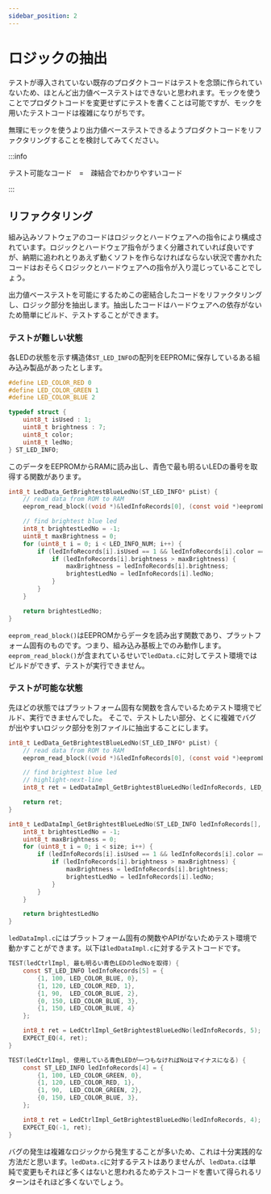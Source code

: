```yaml
---
sidebar_position: 2
---
```


# ロジックの抽出

テストが導入されていない既存のプロダクトコードはテストを念頭に作られていないため、ほとんど出力値ベーステストはできないと思われます。モックを使うことでプロダクトコードを変更せずにテストを書くことは可能ですが、モックを用いたテストコードは複雑になりがちです。

無理にモックを使うより出力値ベーステストできるようプロダクトコードをリファクタリングすることを検討してみてください。

:::info

テスト可能なコード　=　疎結合でわかりやすいコード

:::

## リファクタリング

組み込みソフトウェアのコードはロジックとハードウェアへの指令により構成されています。ロジックとハードウェア指令がうまく分離されていれば良いですが、納期に追われとりあえず動くソフトを作らなければならない状況で書かれたコードはおそらくロジックとハードウェアヘの指令が入り混じっていることでしょう。

出力値ベーステストを可能にするためこの密結合したコードをリファクタリングし、ロジック部分を抽出します。抽出したコードはハードウェアへの依存がないため簡単にビルド、テストすることができます。

### テストが難しい状態

各LEDの状態を示す構造体`ST_LED_INFO`の配列をEEPROMに保存しているある組み込み製品があったとします。

```c
#define LED_COLOR_RED 0
#define LED_COLOR_GREEN 1
#define LED_COLOR_BLUE 2

typedef struct {
    uint8_t isUsed : 1;
    uint8_t brightness : 7;
    uint8_t color;
    uint8_t ledNo;
} ST_LED_INFO;
```

このデータをEEPROMからRAMに読み出し、青色で最も明るいLEDの番号を取得する関数があります。

```c title="ledData.c"
int8_t LedData_GetBrightestBlueLedNo(ST_LED_INFO* pList) {
    // read data from ROM to RAM
    eeprom_read_block((void *)&ledInfoRecords[0], (const void *)eepromLedInfoRecords, LED_INFO_NUM * sizeof(ST_LED_INFO));

    // find brightest blue led
    int8_t brightestLedNo = -1;
    uint8_t maxBrightness = 0;
    for (uint8_t i = 0; i < LED_INFO_NUM; i++) {
        if (ledInfoRecords[i].isUsed == 1 && ledInfoRecords[i].color == LED_COLOR_BLUE) {
            if (ledInfoRecords[i].brightness > maxBrightness) {
                maxBrightness = ledInfoRecords[i].brightness;
                brightestLedNo = ledInfoRecords[i].ledNo;
            }
        }
    }

    return brightestLedNo;
}
```

`eeprom_read_block()`はEEPROMからデータを読み出す関数であり、プラットフォーム固有のものです。つまり、組み込み基板上でのみ動作します。`eeprom_read_block()`が含まれているせいで`ledData.c`に対してテスト環境ではビルドができず、テストが実行できません。

### テストが可能な状態

先ほどの状態ではプラットフォーム固有な関数を含んでいるためテスト環境でビルド、実行できませんでした。
そこで、テストしたい部分、とくに複雑でバグが出やすいロジック部分を別ファイルに抽出することにします。

```c title="ledData.c"
int8_t LedData_GetBrightestBlueLedNo(ST_LED_INFO* pList) {
    // read data from ROM to RAM
    eeprom_read_block((void *)&ledInfoRecords[0], (const void *)eepromLedInfoRecords, LED_INFO_NUM * sizeof(ST_LED_INFO));

    // find brightest blue led
    // highlight-next-line
    int8_t ret = LedDataImpl_GetBrightestBlueLedNo(ledInfoRecords, LED_INFO_NUM);

    return ret;
}
```

```c title="ledDataImpl.c"
int8_t LedDataImpl_GetBrightestBlueLedNo(ST_LED_INFO ledInfoRecords[], uint8_t size) {
    int8_t brightestLedNo = -1;
    uint8_t maxBrightness = 0;
    for (uint8_t i = 0; i < size; i++) {
        if (ledInfoRecords[i].isUsed == 1 && ledInfoRecords[i].color == LED_COLOR_BLUE) {
            if (ledInfoRecords[i].brightness > maxBrightness) {
                maxBrightness = ledInfoRecords[i].brightness;
                brightestLedNo = ledInfoRecords[i].ledNo;
            }
        }
    }

    return brightestLedNo
}
```

`ledDataImpl.c`にはプラットフォーム固有の関数やAPIがないためテスト環境で動かすことができます。以下は`ledDataImpl.c`に対するテストコードです。

```c title="テストコード testLedDataImpl.cpp"
TEST(ledCtrlImpl, 最も明るい青色LEDのledNoを取得) {
    const ST_LED_INFO ledInfoRecords[5] = {
        {1, 100, LED_COLOR_BLUE, 0},
        {1, 120, LED_COLOR_RED, 1},
        {1, 90,  LED_COLOR_BLUE, 2},
        {0, 150, LED_COLOR_BLUE, 3},
        {1, 150, LED_COLOR_BLUE, 4}
    };

    int8_t ret = LedCtrlImpl_GetBrightestBlueLedNo(ledInfoRecords, 5);
    EXPECT_EQ(4, ret);
}

TEST(ledCtrlImpl, 使用している青色LEDが一つもなければNoはマイナスになる) {
    const ST_LED_INFO ledInfoRecords[4] = {
        {1, 100, LED_COLOR_GREEN, 0},
        {1, 120, LED_COLOR_RED, 1},
        {1, 90,  LED_COLOR_GREEN, 2},
        {0, 150, LED_COLOR_BLUE, 3},
    };

    int8_t ret = LedCtrlImpl_GetBrightestBlueLedNo(ledInfoRecords, 4);
    EXPECT_EQ(-1, ret);
}
```

バグの発生は複雑なロジックから発生することが多いため、これは十分実践的な方法だと思います。`ledData.c`に対するテストはありませんが、`ledData.c`は単純で変更もそれほど多くはないと思われるためテストコードを書いて得られるリターンはそれほど多くないでしょう。
